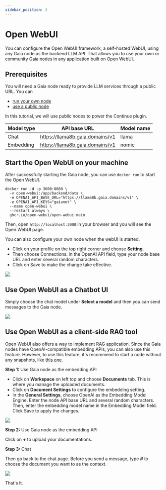 ```yaml
---
sidebar_position: 3
---
```


# Open WebUI

You can configure the Open WebUI framework, a self-hosted WebUI, using any Gaia node as the backend LLM API. That allows you to use your own or community Gaia nodes in any application built on Open WebUI.

## Prerequisites

You will need a Gaia node ready to provide LLM services through a public URL. You can

* [run your own node](../../getting-started/quick-start/quick-start.md)
* [use a public node](../../nodes/nodes.md)

In this tutorial, we will use public nodes to power the Continue plugin.

| Model type | API base URL | Model name |
|-----|--------|-----|
| Chat | https://llama8b.gaia.domains/v1 | llama |
| Embedding | https://llama8b.gaia.domains/v1 | nomic |

## Start the Open WebUI on your machine

After successfully starting the Gaia node, you can use `docker run` to start the Open WebUI.

```
docker run -d -p 3000:8080 \
  -v open-webui:/app/backend/data \
  -e OPENAI_API_BASE_URL="https://llama8b.gaia.domains/v1" \
  -e OPENAI_API_KEYS="gaianet" \
  --name open-webui \
  --restart always \
  ghcr.io/open-webui/open-webui:main
```

Then, open `http://localhost:3000` in your browser and you will see the Open WebUI page.

You can also configure your own node when the webUI is started. 

* Click on your profile on the top right corner and choose **Setting**.
* Then choose Connections. In the OpenAI API field, type your node base URL and enter several random characters.
* Click on Save to make the change take effective.

![](/img/docs/openwebui-02.png)

## Use Open WebUI as a Chatbot UI

Simply choose the chat model under **Select a model** and then you can send messages to the Gaia node.

![](/img/docs/openwebui-01.png)


## Use Open WebUI as a client-side RAG tool

Open WebUI also offers a way to implement RAG application. Since the Gaia nodes have OpenAI-compatible embedding APIs, you can also use this feature. However, to use this feature, it's recommend to start a node without any snapshots, like [this one](https://github.com/GaiaNet-AI/node-configs/tree/main/llama-3-8b-instruct).

**Step 1:** Use Gaia node as the embedding API

* Click on **Workspace** on left top and choose **Documents** tab. This is where you manage the uploaded documents.
* Click on **Document Settings** to configure the embedding setting.
* In the **General Settings**, choose OpenAI as the Embedding Model Engine. Enter the node API base URL and several random characters. Then, enter the embedding model name in the Embedding Model field. Click Save to apply the changes.

![](/img/docs/openwebui-04.png)

**Step 2:** Use Gaia node as the embedding API

Click on **+** to upload your documentations.

**Step 3:** Chat

Then go back to the chat page. Before you send a message, type **#** to choose the document you want to as the context.

![](/img/docs/openwebui-05.png)

That's it.

